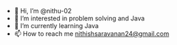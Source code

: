 - 👋 Hi, I’m @nithu-02
- 👀 I’m interested in problem solving and Java
- 🌱 I’m currently learning Java
- 📫 How to reach me nithishsaravanan24@gmail.com

<!---
nithu-02/nithu-02 is a ✨ special ✨ repository because its `README.md` (this file) appears on your GitHub profile.
You can click the Preview link to take a look at your changes.
--->
